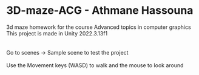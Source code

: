 # 3D-maze-ACG - Athmane Hassouna
3d maze homework for the course Advanced topics in computer graphics <br/>
This project is made in Unity 2022.3.13f1 <br/>
<br/>
<br/>
Go to scenes -> Sample scene to test the project
<br/>
<br/>
Use the Movement keys (WASD) to walk and the mouse to look around
